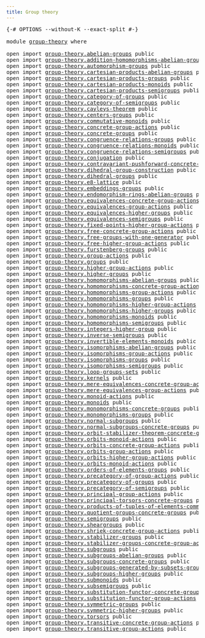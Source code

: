 ```yaml
---
title: Group theory
---
```


<pre class="Agda"><a id="38" class="Symbol">{-#</a> <a id="42" class="Keyword">OPTIONS</a> <a id="50" class="Pragma">--without-K</a> <a id="62" class="Pragma">--exact-split</a> <a id="76" class="Symbol">#-}</a>

<a id="81" class="Keyword">module</a> <a id="88" href="group-theory.html" class="Module">group-theory</a> <a id="101" class="Keyword">where</a>

<a id="108" class="Keyword">open</a> <a id="113" class="Keyword">import</a> <a id="120" href="group-theory.abelian-groups.html" class="Module">group-theory.abelian-groups</a> <a id="148" class="Keyword">public</a>
<a id="155" class="Keyword">open</a> <a id="160" class="Keyword">import</a> <a id="167" href="group-theory.addition-homomorphisms-abelian-groups.html" class="Module">group-theory.addition-homomorphisms-abelian-groups</a> <a id="218" class="Keyword">public</a>
<a id="225" class="Keyword">open</a> <a id="230" class="Keyword">import</a> <a id="237" href="group-theory.automorphism-groups.html" class="Module">group-theory.automorphism-groups</a> <a id="270" class="Keyword">public</a>
<a id="277" class="Keyword">open</a> <a id="282" class="Keyword">import</a> <a id="289" href="group-theory.cartesian-products-abelian-groups.html" class="Module">group-theory.cartesian-products-abelian-groups</a> <a id="336" class="Keyword">public</a>
<a id="343" class="Keyword">open</a> <a id="348" class="Keyword">import</a> <a id="355" href="group-theory.cartesian-products-groups.html" class="Module">group-theory.cartesian-products-groups</a> <a id="394" class="Keyword">public</a>
<a id="401" class="Keyword">open</a> <a id="406" class="Keyword">import</a> <a id="413" href="group-theory.cartesian-products-monoids.html" class="Module">group-theory.cartesian-products-monoids</a> <a id="453" class="Keyword">public</a>
<a id="460" class="Keyword">open</a> <a id="465" class="Keyword">import</a> <a id="472" href="group-theory.cartesian-products-semigroups.html" class="Module">group-theory.cartesian-products-semigroups</a> <a id="515" class="Keyword">public</a>
<a id="522" class="Keyword">open</a> <a id="527" class="Keyword">import</a> <a id="534" href="group-theory.category-of-groups.html" class="Module">group-theory.category-of-groups</a> <a id="566" class="Keyword">public</a>
<a id="573" class="Keyword">open</a> <a id="578" class="Keyword">import</a> <a id="585" href="group-theory.category-of-semigroups.html" class="Module">group-theory.category-of-semigroups</a> <a id="621" class="Keyword">public</a>
<a id="628" class="Keyword">open</a> <a id="633" class="Keyword">import</a> <a id="640" href="group-theory.cayleys-theorem.html" class="Module">group-theory.cayleys-theorem</a> <a id="669" class="Keyword">public</a>
<a id="676" class="Keyword">open</a> <a id="681" class="Keyword">import</a> <a id="688" href="group-theory.centers-groups.html" class="Module">group-theory.centers-groups</a> <a id="716" class="Keyword">public</a>
<a id="723" class="Keyword">open</a> <a id="728" class="Keyword">import</a> <a id="735" href="group-theory.commutative-monoids.html" class="Module">group-theory.commutative-monoids</a> <a id="768" class="Keyword">public</a>
<a id="775" class="Keyword">open</a> <a id="780" class="Keyword">import</a> <a id="787" href="group-theory.concrete-group-actions.html" class="Module">group-theory.concrete-group-actions</a> <a id="823" class="Keyword">public</a>
<a id="830" class="Keyword">open</a> <a id="835" class="Keyword">import</a> <a id="842" href="group-theory.concrete-groups.html" class="Module">group-theory.concrete-groups</a> <a id="871" class="Keyword">public</a>
<a id="878" class="Keyword">open</a> <a id="883" class="Keyword">import</a> <a id="890" href="group-theory.congruence-relations-groups.html" class="Module">group-theory.congruence-relations-groups</a> <a id="931" class="Keyword">public</a>
<a id="938" class="Keyword">open</a> <a id="943" class="Keyword">import</a> <a id="950" href="group-theory.congruence-relations-monoids.html" class="Module">group-theory.congruence-relations-monoids</a> <a id="992" class="Keyword">public</a>
<a id="999" class="Keyword">open</a> <a id="1004" class="Keyword">import</a> <a id="1011" href="group-theory.congruence-relations-semigroups.html" class="Module">group-theory.congruence-relations-semigroups</a> <a id="1056" class="Keyword">public</a>
<a id="1063" class="Keyword">open</a> <a id="1068" class="Keyword">import</a> <a id="1075" href="group-theory.conjugation.html" class="Module">group-theory.conjugation</a> <a id="1100" class="Keyword">public</a>
<a id="1107" class="Keyword">open</a> <a id="1112" class="Keyword">import</a> <a id="1119" href="group-theory.contravariant-pushforward-concrete-group-actions.html" class="Module">group-theory.contravariant-pushforward-concrete-group-actions</a> <a id="1181" class="Keyword">public</a>
<a id="1188" class="Keyword">open</a> <a id="1193" class="Keyword">import</a> <a id="1200" href="group-theory.dihedral-group-construction.html" class="Module">group-theory.dihedral-group-construction</a> <a id="1241" class="Keyword">public</a>
<a id="1248" class="Keyword">open</a> <a id="1253" class="Keyword">import</a> <a id="1260" href="group-theory.dihedral-groups.html" class="Module">group-theory.dihedral-groups</a> <a id="1289" class="Keyword">public</a>
<a id="1296" class="Keyword">open</a> <a id="1301" class="Keyword">import</a> <a id="1308" href="group-theory.e8-lattice.html" class="Module">group-theory.e8-lattice</a> <a id="1332" class="Keyword">public</a>
<a id="1339" class="Keyword">open</a> <a id="1344" class="Keyword">import</a> <a id="1351" href="group-theory.embeddings-groups.html" class="Module">group-theory.embeddings-groups</a> <a id="1382" class="Keyword">public</a>
<a id="1389" class="Keyword">open</a> <a id="1394" class="Keyword">import</a> <a id="1401" href="group-theory.endomorphism-rings-abelian-groups.html" class="Module">group-theory.endomorphism-rings-abelian-groups</a> <a id="1448" class="Keyword">public</a>
<a id="1455" class="Keyword">open</a> <a id="1460" class="Keyword">import</a> <a id="1467" href="group-theory.equivalences-concrete-group-actions.html" class="Module">group-theory.equivalences-concrete-group-actions</a> <a id="1516" class="Keyword">public</a>
<a id="1523" class="Keyword">open</a> <a id="1528" class="Keyword">import</a> <a id="1535" href="group-theory.equivalences-group-actions.html" class="Module">group-theory.equivalences-group-actions</a> <a id="1575" class="Keyword">public</a>
<a id="1582" class="Keyword">open</a> <a id="1587" class="Keyword">import</a> <a id="1594" href="group-theory.equivalences-higher-groups.html" class="Module">group-theory.equivalences-higher-groups</a> <a id="1634" class="Keyword">public</a>
<a id="1641" class="Keyword">open</a> <a id="1646" class="Keyword">import</a> <a id="1653" href="group-theory.equivalences-semigroups.html" class="Module">group-theory.equivalences-semigroups</a> <a id="1690" class="Keyword">public</a>
<a id="1697" class="Keyword">open</a> <a id="1702" class="Keyword">import</a> <a id="1709" href="group-theory.fixed-points-higher-group-actions.html" class="Module">group-theory.fixed-points-higher-group-actions</a> <a id="1756" class="Keyword">public</a>
<a id="1763" class="Keyword">open</a> <a id="1768" class="Keyword">import</a> <a id="1775" href="group-theory.free-concrete-group-actions.html" class="Module">group-theory.free-concrete-group-actions</a> <a id="1816" class="Keyword">public</a>
<a id="1823" class="Keyword">open</a> <a id="1828" class="Keyword">import</a> <a id="1835" href="group-theory.free-groups-with-one-generator.html" class="Module">group-theory.free-groups-with-one-generator</a> <a id="1879" class="Keyword">public</a>
<a id="1886" class="Keyword">open</a> <a id="1891" class="Keyword">import</a> <a id="1898" href="group-theory.free-higher-group-actions.html" class="Module">group-theory.free-higher-group-actions</a> <a id="1937" class="Keyword">public</a>
<a id="1944" class="Keyword">open</a> <a id="1949" class="Keyword">import</a> <a id="1956" href="group-theory.furstenberg-groups.html" class="Module">group-theory.furstenberg-groups</a> <a id="1988" class="Keyword">public</a>
<a id="1995" class="Keyword">open</a> <a id="2000" class="Keyword">import</a> <a id="2007" href="group-theory.group-actions.html" class="Module">group-theory.group-actions</a> <a id="2034" class="Keyword">public</a>
<a id="2041" class="Keyword">open</a> <a id="2046" class="Keyword">import</a> <a id="2053" href="group-theory.groups.html" class="Module">group-theory.groups</a> <a id="2073" class="Keyword">public</a>
<a id="2080" class="Keyword">open</a> <a id="2085" class="Keyword">import</a> <a id="2092" href="group-theory.higher-group-actions.html" class="Module">group-theory.higher-group-actions</a> <a id="2126" class="Keyword">public</a>
<a id="2133" class="Keyword">open</a> <a id="2138" class="Keyword">import</a> <a id="2145" href="group-theory.higher-groups.html" class="Module">group-theory.higher-groups</a> <a id="2172" class="Keyword">public</a>
<a id="2179" class="Keyword">open</a> <a id="2184" class="Keyword">import</a> <a id="2191" href="group-theory.homomorphisms-abelian-groups.html" class="Module">group-theory.homomorphisms-abelian-groups</a> <a id="2233" class="Keyword">public</a>
<a id="2240" class="Keyword">open</a> <a id="2245" class="Keyword">import</a> <a id="2252" href="group-theory.homomorphisms-concrete-group-actions.html" class="Module">group-theory.homomorphisms-concrete-group-actions</a> <a id="2302" class="Keyword">public</a>
<a id="2309" class="Keyword">open</a> <a id="2314" class="Keyword">import</a> <a id="2321" href="group-theory.homomorphisms-group-actions.html" class="Module">group-theory.homomorphisms-group-actions</a> <a id="2362" class="Keyword">public</a>
<a id="2369" class="Keyword">open</a> <a id="2374" class="Keyword">import</a> <a id="2381" href="group-theory.homomorphisms-groups.html" class="Module">group-theory.homomorphisms-groups</a> <a id="2415" class="Keyword">public</a>
<a id="2422" class="Keyword">open</a> <a id="2427" class="Keyword">import</a> <a id="2434" href="group-theory.homomorphisms-higher-group-actions.html" class="Module">group-theory.homomorphisms-higher-group-actions</a> <a id="2482" class="Keyword">public</a>
<a id="2489" class="Keyword">open</a> <a id="2494" class="Keyword">import</a> <a id="2501" href="group-theory.homomorphisms-higher-groups.html" class="Module">group-theory.homomorphisms-higher-groups</a> <a id="2542" class="Keyword">public</a>
<a id="2549" class="Keyword">open</a> <a id="2554" class="Keyword">import</a> <a id="2561" href="group-theory.homomorphisms-monoids.html" class="Module">group-theory.homomorphisms-monoids</a> <a id="2596" class="Keyword">public</a>
<a id="2603" class="Keyword">open</a> <a id="2608" class="Keyword">import</a> <a id="2615" href="group-theory.homomorphisms-semigroups.html" class="Module">group-theory.homomorphisms-semigroups</a> <a id="2653" class="Keyword">public</a>
<a id="2660" class="Keyword">open</a> <a id="2665" class="Keyword">import</a> <a id="2672" href="group-theory.integers-higher-group.html" class="Module">group-theory.integers-higher-group</a> <a id="2707" class="Keyword">public</a>
<a id="2714" class="Keyword">open</a> <a id="2719" class="Keyword">import</a> <a id="2726" href="group-theory.inverse-semigroups.html" class="Module">group-theory.inverse-semigroups</a> <a id="2758" class="Keyword">public</a>
<a id="2765" class="Keyword">open</a> <a id="2770" class="Keyword">import</a> <a id="2777" href="group-theory.invertible-elements-monoids.html" class="Module">group-theory.invertible-elements-monoids</a> <a id="2818" class="Keyword">public</a>
<a id="2825" class="Keyword">open</a> <a id="2830" class="Keyword">import</a> <a id="2837" href="group-theory.isomorphisms-abelian-groups.html" class="Module">group-theory.isomorphisms-abelian-groups</a> <a id="2878" class="Keyword">public</a>
<a id="2885" class="Keyword">open</a> <a id="2890" class="Keyword">import</a> <a id="2897" href="group-theory.isomorphisms-group-actions.html" class="Module">group-theory.isomorphisms-group-actions</a> <a id="2937" class="Keyword">public</a>
<a id="2944" class="Keyword">open</a> <a id="2949" class="Keyword">import</a> <a id="2956" href="group-theory.isomorphisms-groups.html" class="Module">group-theory.isomorphisms-groups</a> <a id="2989" class="Keyword">public</a>
<a id="2996" class="Keyword">open</a> <a id="3001" class="Keyword">import</a> <a id="3008" href="group-theory.isomorphisms-semigroups.html" class="Module">group-theory.isomorphisms-semigroups</a> <a id="3045" class="Keyword">public</a>
<a id="3052" class="Keyword">open</a> <a id="3057" class="Keyword">import</a> <a id="3064" href="group-theory.loop-groups-sets.html" class="Module">group-theory.loop-groups-sets</a> <a id="3094" class="Keyword">public</a>
<a id="3101" class="Keyword">open</a> <a id="3106" class="Keyword">import</a> <a id="3113" href="group-theory.kernels.html" class="Module">group-theory.kernels</a> <a id="3134" class="Keyword">public</a>
<a id="3141" class="Keyword">open</a> <a id="3146" class="Keyword">import</a> <a id="3153" href="group-theory.mere-equivalences-concrete-group-actions.html" class="Module">group-theory.mere-equivalences-concrete-group-actions</a> <a id="3207" class="Keyword">public</a>
<a id="3214" class="Keyword">open</a> <a id="3219" class="Keyword">import</a> <a id="3226" href="group-theory.mere-equivalences-group-actions.html" class="Module">group-theory.mere-equivalences-group-actions</a> <a id="3271" class="Keyword">public</a>
<a id="3278" class="Keyword">open</a> <a id="3283" class="Keyword">import</a> <a id="3290" href="group-theory.monoid-actions.html" class="Module">group-theory.monoid-actions</a> <a id="3318" class="Keyword">public</a>
<a id="3325" class="Keyword">open</a> <a id="3330" class="Keyword">import</a> <a id="3337" href="group-theory.monoids.html" class="Module">group-theory.monoids</a> <a id="3358" class="Keyword">public</a>
<a id="3365" class="Keyword">open</a> <a id="3370" class="Keyword">import</a> <a id="3377" href="group-theory.monomorphisms-concrete-groups.html" class="Module">group-theory.monomorphisms-concrete-groups</a> <a id="3420" class="Keyword">public</a>
<a id="3427" class="Keyword">open</a> <a id="3432" class="Keyword">import</a> <a id="3439" href="group-theory.monomorphisms-groups.html" class="Module">group-theory.monomorphisms-groups</a> <a id="3473" class="Keyword">public</a>
<a id="3480" class="Keyword">open</a> <a id="3485" class="Keyword">import</a> <a id="3492" href="group-theory.normal-subgroups.html" class="Module">group-theory.normal-subgroups</a> <a id="3522" class="Keyword">public</a>
<a id="3529" class="Keyword">open</a> <a id="3534" class="Keyword">import</a> <a id="3541" href="group-theory.normal-subgroups-concrete-groups.html" class="Module">group-theory.normal-subgroups-concrete-groups</a> <a id="3587" class="Keyword">public</a>
<a id="3594" class="Keyword">open</a> <a id="3599" class="Keyword">import</a> <a id="3606" href="group-theory.orbit-stabilizer-theorem-concrete-groups.html" class="Module">group-theory.orbit-stabilizer-theorem-concrete-groups</a> <a id="3660" class="Keyword">public</a>
<a id="3667" class="Keyword">open</a> <a id="3672" class="Keyword">import</a> <a id="3679" href="group-theory.orbits-monoid-actions.html" class="Module">group-theory.orbits-monoid-actions</a> <a id="3714" class="Keyword">public</a>
<a id="3721" class="Keyword">open</a> <a id="3726" class="Keyword">import</a> <a id="3733" href="group-theory.orbits-concrete-group-actions.html" class="Module">group-theory.orbits-concrete-group-actions</a> <a id="3776" class="Keyword">public</a>
<a id="3783" class="Keyword">open</a> <a id="3788" class="Keyword">import</a> <a id="3795" href="group-theory.orbits-group-actions.html" class="Module">group-theory.orbits-group-actions</a> <a id="3829" class="Keyword">public</a>
<a id="3836" class="Keyword">open</a> <a id="3841" class="Keyword">import</a> <a id="3848" href="group-theory.orbits-higher-group-actions.html" class="Module">group-theory.orbits-higher-group-actions</a> <a id="3889" class="Keyword">public</a>
<a id="3896" class="Keyword">open</a> <a id="3901" class="Keyword">import</a> <a id="3908" href="group-theory.orbits-monoid-actions.html" class="Module">group-theory.orbits-monoid-actions</a> <a id="3943" class="Keyword">public</a>
<a id="3950" class="Keyword">open</a> <a id="3955" class="Keyword">import</a> <a id="3962" href="group-theory.orders-of-elements-groups.html" class="Module">group-theory.orders-of-elements-groups</a> <a id="4001" class="Keyword">public</a>
<a id="4008" class="Keyword">open</a> <a id="4013" class="Keyword">import</a> <a id="4020" href="group-theory.precategory-of-group-actions.html" class="Module">group-theory.precategory-of-group-actions</a> <a id="4062" class="Keyword">public</a>
<a id="4069" class="Keyword">open</a> <a id="4074" class="Keyword">import</a> <a id="4081" href="group-theory.precategory-of-groups.html" class="Module">group-theory.precategory-of-groups</a> <a id="4116" class="Keyword">public</a>
<a id="4123" class="Keyword">open</a> <a id="4128" class="Keyword">import</a> <a id="4135" href="group-theory.precategory-of-semigroups.html" class="Module">group-theory.precategory-of-semigroups</a> <a id="4174" class="Keyword">public</a>
<a id="4181" class="Keyword">open</a> <a id="4186" class="Keyword">import</a> <a id="4193" href="group-theory.principal-group-actions.html" class="Module">group-theory.principal-group-actions</a> <a id="4230" class="Keyword">public</a>
<a id="4237" class="Keyword">open</a> <a id="4242" class="Keyword">import</a> <a id="4249" href="group-theory.principal-torsors-concrete-groups.html" class="Module">group-theory.principal-torsors-concrete-groups</a> <a id="4296" class="Keyword">public</a>
<a id="4303" class="Keyword">open</a> <a id="4308" class="Keyword">import</a> <a id="4315" href="group-theory.products-of-tuples-of-elements-commutative-monoids.html" class="Module">group-theory.products-of-tuples-of-elements-commutative-monoids</a> <a id="4379" class="Keyword">public</a>
<a id="4386" class="Keyword">open</a> <a id="4391" class="Keyword">import</a> <a id="4398" href="group-theory.quotient-groups-concrete-groups.html" class="Module">group-theory.quotient-groups-concrete-groups</a> <a id="4443" class="Keyword">public</a>
<a id="4450" class="Keyword">open</a> <a id="4455" class="Keyword">import</a> <a id="4462" href="group-theory.semigroups.html" class="Module">group-theory.semigroups</a> <a id="4486" class="Keyword">public</a>
<a id="4493" class="Keyword">open</a> <a id="4498" class="Keyword">import</a> <a id="4505" href="group-theory.sheargroups.html" class="Module">group-theory.sheargroups</a> <a id="4530" class="Keyword">public</a>
<a id="4537" class="Keyword">open</a> <a id="4542" class="Keyword">import</a> <a id="4549" href="group-theory.shriek-concrete-group-actions.html" class="Module">group-theory.shriek-concrete-group-actions</a> <a id="4592" class="Keyword">public</a>
<a id="4599" class="Keyword">open</a> <a id="4604" class="Keyword">import</a> <a id="4611" href="group-theory.stabilizer-groups.html" class="Module">group-theory.stabilizer-groups</a> <a id="4642" class="Keyword">public</a>
<a id="4649" class="Keyword">open</a> <a id="4654" class="Keyword">import</a> <a id="4661" href="group-theory.stabilizer-groups-concrete-group-actions.html" class="Module">group-theory.stabilizer-groups-concrete-group-actions</a> <a id="4715" class="Keyword">public</a>
<a id="4722" class="Keyword">open</a> <a id="4727" class="Keyword">import</a> <a id="4734" href="group-theory.subgroups.html" class="Module">group-theory.subgroups</a> <a id="4757" class="Keyword">public</a>
<a id="4764" class="Keyword">open</a> <a id="4769" class="Keyword">import</a> <a id="4776" href="group-theory.subgroups-abelian-groups.html" class="Module">group-theory.subgroups-abelian-groups</a> <a id="4814" class="Keyword">public</a>
<a id="4821" class="Keyword">open</a> <a id="4826" class="Keyword">import</a> <a id="4833" href="group-theory.subgroups-concrete-groups.html" class="Module">group-theory.subgroups-concrete-groups</a> <a id="4872" class="Keyword">public</a>
<a id="4879" class="Keyword">open</a> <a id="4884" class="Keyword">import</a> <a id="4891" href="group-theory.subgroups-generated-by-subsets-groups.html" class="Module">group-theory.subgroups-generated-by-subsets-groups</a> <a id="4942" class="Keyword">public</a>
<a id="4949" class="Keyword">open</a> <a id="4954" class="Keyword">import</a> <a id="4961" href="group-theory.subgroups-higher-groups.html" class="Module">group-theory.subgroups-higher-groups</a> <a id="4998" class="Keyword">public</a>
<a id="5005" class="Keyword">open</a> <a id="5010" class="Keyword">import</a> <a id="5017" href="group-theory.submonoids.html" class="Module">group-theory.submonoids</a> <a id="5041" class="Keyword">public</a>
<a id="5048" class="Keyword">open</a> <a id="5053" class="Keyword">import</a> <a id="5060" href="group-theory.subsemigroups.html" class="Module">group-theory.subsemigroups</a> <a id="5087" class="Keyword">public</a>
<a id="5094" class="Keyword">open</a> <a id="5099" class="Keyword">import</a> <a id="5106" href="group-theory.substitution-functor-concrete-group-actions.html" class="Module">group-theory.substitution-functor-concrete-group-actions</a> <a id="5163" class="Keyword">public</a>
<a id="5170" class="Keyword">open</a> <a id="5175" class="Keyword">import</a> <a id="5182" href="group-theory.substitution-functor-group-actions.html" class="Module">group-theory.substitution-functor-group-actions</a> <a id="5230" class="Keyword">public</a>
<a id="5237" class="Keyword">open</a> <a id="5242" class="Keyword">import</a> <a id="5249" href="group-theory.symmetric-groups.html" class="Module">group-theory.symmetric-groups</a> <a id="5279" class="Keyword">public</a>
<a id="5286" class="Keyword">open</a> <a id="5291" class="Keyword">import</a> <a id="5298" href="group-theory.symmetric-higher-groups.html" class="Module">group-theory.symmetric-higher-groups</a> <a id="5335" class="Keyword">public</a>
<a id="5342" class="Keyword">open</a> <a id="5347" class="Keyword">import</a> <a id="5354" href="group-theory.torsors.html" class="Module">group-theory.torsors</a> <a id="5375" class="Keyword">public</a>
<a id="5382" class="Keyword">open</a> <a id="5387" class="Keyword">import</a> <a id="5394" href="group-theory.transitive-concrete-group-actions.html" class="Module">group-theory.transitive-concrete-group-actions</a> <a id="5441" class="Keyword">public</a>
<a id="5448" class="Keyword">open</a> <a id="5453" class="Keyword">import</a> <a id="5460" href="group-theory.transitive-group-actions.html" class="Module">group-theory.transitive-group-actions</a> <a id="5498" class="Keyword">public</a>
</pre>